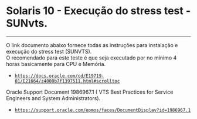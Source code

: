 # Solaris 10 - Execução do stress test - SUNvts.

---

O link documento abaixo fornece todas as instruções para instalação e execução do stress test (SUNVTS).  
O recomendado para este teste é que seja executado por no mínimo 4 horas basicamente para CPU e Memória.  
- <a href="https://docs.oracle.com/cd/E19719-01/E21664/z4000b7f1397511.html#scrolltoc" target="_blank">`https://docs.oracle.com/cd/E19719-01/E21664/z4000b7f1397511.html#scrolltoc`</a> 

Oracle Support Document 1986967.1 ( VTS Best Practices for Service Engineers and System Administrators).  
- <a href="https://support.oracle.com/epmos/faces/DocumentDisplay?id=1986967.1" target="_blank">`https://support.oracle.com/epmos/faces/DocumentDisplay?id=1986967.1`</a> 
